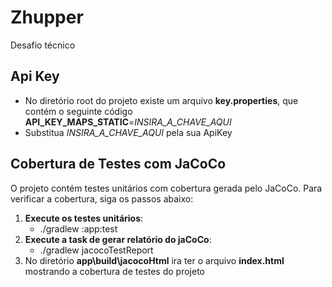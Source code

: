 # Zhupper
Desafio técnico

## Api Key
- No diretório root do projeto existe um arquivo **key.properties**, que contém o seguinte código **API_KEY_MAPS_STATIC**=*INSIRA_A_CHAVE_AQUI*
- Substitua *INSIRA_A_CHAVE_AQUI* pela sua ApiKey

## Cobertura de Testes com JaCoCo
O projeto contém testes unitários com cobertura gerada pelo JaCoCo. Para verificar a cobertura, siga os passos abaixo:

1. **Execute os testes unitários**:
   - ./gradlew :app:test
2. **Execute a task de gerar relatório do jaCoCo**:
    - ./gradlew jacocoTestReport
3. No diretório **app\build\jacocoHtml** ira ter o arquivo **index.html** mostrando a cobertura de testes do projeto